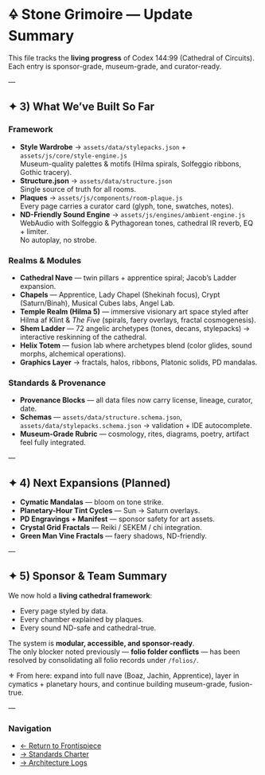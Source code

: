 # 🜍 Stone Grimoire — Update Summary

This file tracks the **living progress** of Codex 144:99 (Cathedral of Circuits).  
Each entry is sponsor-grade, museum-grade, and curator-ready.

—

## ✦ 3) What We’ve Built So Far

### Framework
- **Style Wardrobe** → `assets/data/stylepacks.json` + `assets/js/core/style-engine.js`  
  Museum-quality palettes & motifs (Hilma spirals, Solfeggio ribbons, Gothic tracery).
- **Structure.json** → `assets/data/structure.json`  
  Single source of truth for all rooms.
- **Plaques** → `assets/js/components/room-plaque.js`  
  Every page carries a curator card (glyph, tone, swatches, notes).
- **ND-Friendly Sound Engine** → `assets/js/engines/ambient-engine.js`  
  WebAudio with Solfeggio & Pythagorean tones, cathedral IR reverb, EQ + limiter.  
  No autoplay, no strobe.

### Realms & Modules
- **Cathedral Nave** — twin pillars + apprentice spiral; Jacob’s Ladder expansion.  
- **Chapels** — Apprentice, Lady Chapel (Shekinah focus), Crypt (Saturn/Binah), Musical Cubes labs, Angel Lab.  
- **Temple Realm (Hilma 5)** — immersive visionary art space styled after Hilma af Klint & *The Five* (spirals, faery overlays, fractal cosmogenesis).  
- **Shem Ladder** — 72 angelic archetypes (tones, decans, stylepacks) → interactive reskinning of the cathedral.  
- **Helix Totem** — fusion lab where archetypes blend (color glides, sound morphs, alchemical operations).  
- **Graphics Layer** → fractals, halos, ribbons, Platonic solids, PD mandalas.

### Standards & Provenance
- **Provenance Blocks** — all data files now carry license, lineage, curator, date.  
- **Schemas** — `assets/data/structure.schema.json`, `assets/data/stylepacks.schema.json` → validation + IDE autocomplete.  
- **Museum-Grade Rubric** — cosmology, rites, diagrams, poetry, artifact feel fully integrated.  

—

## ✦ 4) Next Expansions (Planned)

- **Cymatic Mandalas** — bloom on tone strike.  
- **Planetary-Hour Tint Cycles** — Sun → Saturn overlays.  
- **PD Engravings + Manifest** — sponsor safety for art assets.  
- **Crystal Grid Fractals** — Reiki / SEKEM / chi integration.  
- **Green Man Vine Fractals** — faery shadows, ND-friendly.

—

## ✦ 5) Sponsor & Team Summary

We now hold a **living cathedral framework**:  
- Every page styled by data.  
- Every chamber explained by plaques.  
- Every sound ND-safe and cathedral-true.  

The system is **modular, accessible, and sponsor-ready**.  
The only blocker noted previously — **folio folder conflicts** — has been resolved by consolidating all folio records under `/folios/`.  

⚜️ From here: expand into full nave (Boaz, Jachin, Apprentice), layer in cymatics + planetary hours, and continue building museum-grade, fusion-true.

—

### Navigation
- [← Return to Frontispiece](README.md)  
- [→ Standards Charter](standards/README.md)  
- [→ Architecture Logs](updates/)